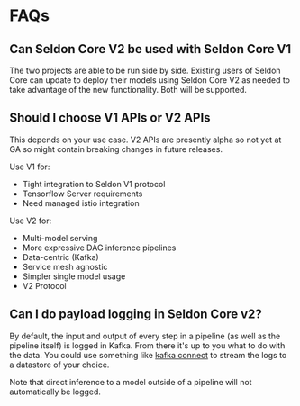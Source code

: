 # FAQs

## Can Seldon Core V2 be used with Seldon Core V1

The two projects are able to be run side by side. Existing users of Seldon Core can update to deploy their models using Seldon Core V2 as needed to take advantage of the new functionality. Both will be supported.

## Should I choose V1 APIs or V2 APIs

This depends on your use case. V2 APIs are presently alpha so not yet at GA so might contain breaking changes in future releases.

 Use V1 for:

  * Tight integration to Seldon V1 protocol
  * Tensorflow Server requirements
  * Need managed istio integration

 Use V2 for:

  * Multi-model serving
  * More expressive DAG inference pipelines
  * Data-centric (Kafka)
  * Service mesh agnostic
  * Simpler single model usage
  * V2 Protocol

## Can I do payload logging in Seldon Core v2?

By default, the input and output of every step in a pipeline (as well as the pipeline itself) is logged in Kafka. From there it's up to you what to do with the data. You could use something like [kafka connect](https://docs.confluent.io/platform/current/connect/index.html) to stream the logs to a datastore of your choice. 

Note that direct inference to a model outside of a pipeline will not automatically be logged.

